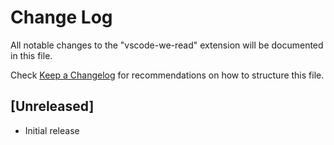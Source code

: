 # Change Log

All notable changes to the "vscode-we-read" extension will be documented in this file.

Check [Keep a Changelog](http://keepachangelog.com/) for recommendations on how to structure this file.

## [Unreleased]

- Initial release